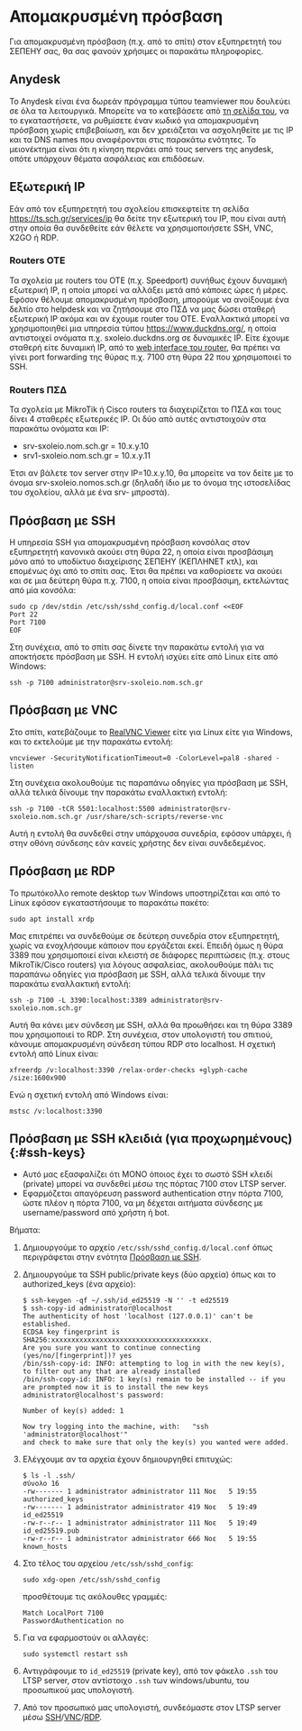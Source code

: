 # Απομακρυσμένη πρόσβαση

Για απομακρυσμένη πρόσβαση (π.χ. από το σπίτι) στον εξυπηρετητή του ΣΕΠΕΗΥ σας,
θα σας φανούν χρήσιμες οι παρακάτω πληροφορίες.

## Anydesk

Το Anydesk είναι ένα δωρεάν πρόγραμμα τύπου teamviewer που δουλεύει σε όλα τα
λειτουργικά. Μπορείτε να το κατεβάσετε από [τη σελίδα
του](https://anydesk.com/el), να το εγκαταστήσετε, να ρυθμίσετε έναν κωδικό για
απομακρυσμένη πρόσβαση χωρίς επιβεβαίωση, και δεν χρειάζεται να ασχοληθείτε με
τις IP και τα DNS names που αναφέρονται στις παρακάτω ενότητες. Το μειονέκτημα
είναι ότι η κίνηση περνάει από τους servers της anydesk, οπότε υπάρχουν θέματα
ασφάλειας και επιδόσεων.

## Εξωτερική IP

Εάν από τον εξυπηρετητή του σχολείου επισκεφτείτε τη σελίδα
<https://ts.sch.gr/services/ip> θα δείτε την εξωτερική του IP, που είναι αυτή
στην οποία θα συνδεθείτε εάν θέλετε να χρησιμοποιήσετε SSH, VNC, X2GO ή RDP.

### Routers OTE

Τα σχολεία με routers του OTE (π.χ. Speedport) συνήθως έχουν δυναμική εξωτερική
IP, η οποία μπορεί να αλλάξει μετά από κάποιες ώρες ή μέρες. Εφόσον θέλουμε
απομακρυσμένη πρόσβαση, μπορούμε να ανοίξουμε ένα δελτίο στο helpdesk και να
ζητήσουμε στο ΠΣΔ να μας δώσει σταθερή εξωτερική IP ακόμα και αν έχουμε router
του ΟΤΕ. Εναλλακτικά μπορεί να χρησιμοποιηθεί μια υπηρεσία τύπου
<https://www.duckdns.org/>, η οποία αντιστοιχεί ονόματα π.χ.
sxoleio.duckdns.org σε δυναμικές IP. Είτε έχουμε σταθερή είτε δυναμική IP, από
το [web interface του router](http://192.168.1.1), θα πρέπει να γίνει port
forwarding της θύρας π.χ. 7100 στη θύρα 22 που χρησιμοποιεί το SSH.

### Routers ΠΣΔ

Τα σχολεία με MikroTik ή Cisco routers τα διαχειρίζεται το ΠΣΔ και τους δίνει 4
σταθερές εξωτερικές IP. Οι δύο από αυτές αντιστοιχούν στα παρακάτω ονόματα και
IP:

- srv-sxoleio.nom.sch.gr = 10.x.y.10
- srv1-sxoleio.nom.sch.gr = 10.x.y.11

Έτσι αν βάλετε τον server στην IP=10.x.y.10, θα μπορείτε να τον δείτε με το
όνομα srv-sxoleio.nomos.sch.gr (δηλαδή ίδιο με το όνομα της ιστοσελίδας του
σχολείου, αλλά με ένα srv- μπροστά).

## Πρόσβαση με SSH

Η υπηρεσία SSH για απομακρυσμένη πρόσβαση κονσόλας στον εξυπηρετητή κανονικά
ακούει στη θύρα 22, η οποία είναι προσβάσιμη μόνο από το υποδίκτυο διαχείρισης
ΣΕΠΕΗΥ (ΚΕΠΛΗΝΕΤ κτλ), και επομένως όχι από το σπίτι σας. Έτσι θα πρέπει να
καθορίσετε να ακούει και σε μια δεύτερη θύρα π.χ. 7100, η οποία είναι
προσβάσιμη, εκτελώντας από μία κονσόλα:

```shell
sudo cp /dev/stdin /etc/ssh/sshd_config.d/local.conf <<EOF
Port 22
Port 7100
EOF
```

Στη συνέχεια, από το σπίτι σας δίνετε την παρακάτω εντολή για να αποκτήσετε
πρόσβαση με SSH. Η εντολή ισχύει είτε από Linux είτε από Windows:

```shell
ssh -p 7100 administrator@srv-sxoleio.nom.sch.gr
```

## Πρόσβαση με VNC

Στο σπίτι, κατεβάζουμε το [RealVNC
Viewer](https://www.realvnc.com/en/connect/download/viewer/) είτε για Linux
είτε για Windows, και το εκτελούμε με την παρακάτω εντολή:

```shell
vncviewer -SecurityNotificationTimeout=0 -ColorLevel=pal8 -shared -listen
```

Στη συνέχεια ακολουθούμε τις παραπάνω οδηγίες για πρόσβαση με SSH, αλλά τελικά
δίνουμε την παρακάτω εναλλακτική εντολή:

```shell
ssh -p 7100 -tCR 5501:localhost:5500 administrator@srv-sxoleio.nom.sch.gr /usr/share/sch-scripts/reverse-vnc
```

Αυτή η εντολή θα συνδεθεί στην υπάρχουσα συνεδρία, εφόσον υπάρχει, ή στην οθόνη
σύνδεσης εάν κανείς χρήστης δεν είναι συνδεδεμένος.

## Πρόσβαση με RDP

Το πρωτόκολλο remote desktop των Windows υποστηρίζεται και από το Linux εφόσον
εγκαταστήσουμε το παρακάτω πακέτο:

```shell
sudo apt install xrdp
```

Μας επιτρέπει να συνδεθούμε σε δεύτερη συνεδρία στον εξυπηρετητή, χωρίς να
ενοχλήσουμε κάποιον που εργάζεται εκεί. Επειδή όμως η θύρα 3389 που
χρησιμοποιεί είναι κλειστή σε διάφορες περιπτώσεις (π.χ. στους MikroTik/Cisco
routers) για λόγους ασφαλείας, ακολουθούμε πάλι τις παραπάνω οδηγίες για
πρόσβαση με SSH, αλλά τελικά δίνουμε την παρακάτω εναλλακτική εντολή:

```shell
ssh -p 7100 -L 3390:localhost:3389 administrator@srv-sxoleio.nom.sch.gr
```

Αυτή θα κάνει μεν σύνδεση με SSH, αλλά θα προωθήσει και τη θύρα 3389 που
χρησιμοποιεί το RDP. Στη συνέχεια, στον υπολογιστή του σπιτιού, κάνουμε
απομακρυσμένη σύνδεση τύπου RDP στο localhost. Η σχετική εντολή από Linux
είναι:

```shell
xfreerdp /v:localhost:3390 /relax-order-checks +glyph-cache /size:1600x900
```

Ενώ η σχετική εντολή από Windows είναι:

```shell
mstsc /v:localhost:3390
```

## Πρόσβαση με SSH κλειδιά (για προχωρημένους) {:#ssh-keys}

-   Αυτό μας εξασφαλίζει ότι ΜΟΝΟ όποιος έχει το σωστό SSH κλειδί (private)
    μπορεί να συνδεθεί μέσω της πόρτας 7100 στον LTSP server.
-   Εφαρμόζεται απαγόρευση password authentication στην πόρτα 7100, ώστε πλέον
    η πόρτα 7100, να μη δέχεται αιτήματα σύνδεσης με username/password από
    χρήστη ή bot.

Βήματα:

1.  Δημιουργούμε το αρχείο `/etc/ssh/sshd_config.d/local.conf` όπως
    περιγράφεται στην ενότητα [Πρόσβαση με SSH](#πρόσβαση-με-ssh).

2.  Δημιουργούμε τα SSH public/private keys (δύο αρχεία) όπως και το
    authorized_keys (ένα αρχείο):
    ```shell-session
    $ ssh-keygen -qf ~/.ssh/id_ed25519 -N '' -t ed25519
    $ ssh-copy-id administrator@localhost
    The authenticity of host 'localhost (127.0.0.1)' can't be established.
    ECDSA key fingerprint is SHA256:xxxxxxxxxxxxxxxxxxxxxxxxxxxxxxxxxxxxxxx.
    Are you sure you want to continue connecting (yes/no/[fingerprint])? yes
    /bin/ssh-copy-id: INFO: attempting to log in with the new key(s), to filter out any that are already installed
    /bin/ssh-copy-id: INFO: 1 key(s) remain to be installed -- if you are prompted now it is to install the new keys
    administrator@localhost's password:

    Number of key(s) added: 1

    Now try logging into the machine, with:   "ssh 'administrator@localhost'"
    and check to make sure that only the key(s) you wanted were added.
    ```
3.  Ελέγχουμε αν τα αρχεία έχουν δημιουργηθεί επιτυχώς:
    ```shell-session
    $ ls -l .ssh/
    σύνολο 16
    -rw------- 1 administrator administrator 111 Νοε   5 19:55 authorized_keys
    -rw------- 1 administrator administrator 419 Νοε   5 19:49 id_ed25519
    -rw-r--r-- 1 administrator administrator 111 Νοε   5 19:49 id_ed25519.pub
    -rw-r--r-- 1 administrator administrator 666 Νοε   5 19:55 known_hosts
    ```
4.  Στο τέλος του αρχείου `/etc/ssh/sshd_config`:
    ```shell
    sudo xdg-open /etc/ssh/sshd_config
    ```
    προσθέτουμε τις ακόλουθες γραμμές:
    ```text
    Match LocalPort 7100
    PasswordAuthentication no
    ```
5.  Για να εφαρμοστούν οι αλλαγές:
    ```shell
    sudo systemctl restart ssh
    ```
6.  Αντιγράφουμε το `id_ed25519` (private key), από τον φάκελο `.ssh` του LTSP
    server, στον αντίστοιχο `.ssh` των windows/ubuntu, του προσωπικού μας
    υπολογιστή.
7.  Από τον προσωπικό μας υπολογιστή, συνδεόμαστε στον LTSP server μέσω
    [SSH](#πρόσβαση-με-ssh)/[VNC](#πρόσβαση-με-vnc)/[RDP](#πρόσβαση-με-rdp).
